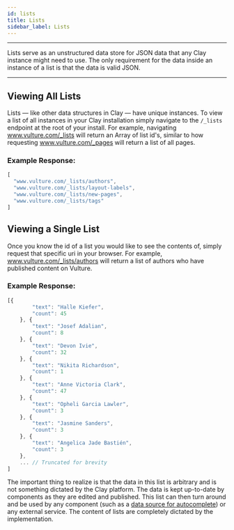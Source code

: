 ```yaml
---
id: lists
title: Lists
sidebar_label: Lists
---
```


---

Lists serve as an unstructured data store for JSON data that any Clay instance might need to use. The only requirement for the data inside an instance of a list is that the data is valid JSON.

---

## Viewing All Lists
Lists — like other data structures in Clay — have unique instances. To view a list of all instances in your Clay installation simply navigate to the `/_lists` endpoint at the root of your install. For example, navigating www.vulture.com/_lists will return an Array of list id's, similar to how requesting www.vulture.com/_pages will return a list of all pages.

### Example Response:
```js
[
  "www.vulture.com/_lists/authors",
  "www.vulture.com/_lists/layout-labels",
  "www.vulture.com/_lists/new-pages",
  "www.vulture.com/_lists/tags"
]
```

## Viewing a Single List
Once you know the id of a list you would like to see the contents of, simply request that specific uri in your browser. For example, www.vulture.com/_lists/authors will return a list of authors who have published content on Vulture. 

### Example Response:
```js
[{ 
        "text": "Halle Kiefer", 
        "count": 45 
    }, { 
        "text": "Josef Adalian", 
        "count": 8 
    }, { 
        "text": "Devon Ivie", 
        "count": 32 
    }, { 
        "text": "Nikita Richardson", 
        "count": 1 
    }, { 
        "text": "Anne Victoria Clark", 
        "count": 47 
    }, { 
        "text": "Opheli Garcia Lawler", 
        "count": 3 
    }, { 
        "text": "Jasmine Sanders", 
        "count": 3 
    }, { 
        "text": "Angelica Jade Bastién", 
        "count": 3 
    }, 
    ... // Truncated for brevity
]
```
The important thing to realize is that the data in this list is arbitrary and is not something dictated by the Clay platform. The data is kept up-to-date by components as they are edited and published. This list can then turn around and be used by any component (such as a [data source for autocomplete](https://docs.clayplatform.com/clay-kiln/docs/input#simple-list)) or any external service. The content of lists are completely dictated by the implementation.
